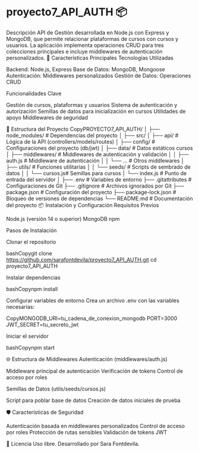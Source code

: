 # proyecto7_API_AUTH 📦
 
Descripción
API de Gestión desarrollada en Node.js con Express y MongoDB, que permite relacionar plataformas de cursos con cursos y usuarios. La aplicación implementa operaciones CRUD para tres colecciones principales e incluye middlewares de autenticación personalizados.
🚀 Características Principales
Tecnologías Utilizadas

Backend: Node.js, Express
Base de Datos: MongoDB, Mongoose
Autenticación: Middlewares personalizados
Gestión de Datos: Operaciones CRUD

Funcionalidades Clave

Gestión de cursos, plataformas y usuarios
Sistema de autenticación y autorización
Semillas de datos para inicialización en cursos
Utilidades de apoyo
Middlewares de seguridad

📂 Estructura del Proyecto
CopyPROYECTO7_API_AUTH/
│
├── node_modules/        # Dependencias del proyecto
│
├── src/
│   ├── api/             # Lógica de la API (controllers/models/routes)
│   ├── config/          # Configuraciones del proyecto (db/jwt)
│   ├── data/            # Datos estáticos cursos
│   ├── middlewares/     # Middlewares de autenticación y validación
│   │   ├── auth.js      # Middleware de autenticación
│   │   └── ...          # Otros middlewares
│   ├── utils/           # Funciones utilitarias
│   │   └── seeds/       # Scripts de sembrado de datos
│   │       └── cursos.js# Semillas para cursos
│   └── index.js         # Punto de entrada del servidor
│
├── .env                 # Variables de entorno
├── .gitattributes       # Configuraciones de Git
├── .gitignore           # Archivos ignorados por Git
├── package.json         # Configuración del proyecto
├── package-lock.json    # Bloqueo de versiones de dependencias
└── README.md            # Documentación del proyecto
📦 Instalación y Configuración
Requisitos Previos

Node.js (versión 14 o superior)
MongoDB
npm

Pasos de Instalación

Clonar el repositorio

bashCopygit clone https://github.com/sarafontdevila/proyecto7_API_AUTH.git
cd proyecto7_API_AUTH

Instalar dependencias

bashCopynpm install

Configurar variables de entorno
Crea un archivo .env con las variables necesarias:

CopyMONGODB_URI=tu_cadena_de_conexion_mongodb
PORT=3000
JWT_SECRET=tu_secreto_jwt

Iniciar el servidor

bashCopynpm start

🌐 Estructura de Middlewares
Autenticación (middlewares/auth.js)

Middleware principal de autenticación
Verificación de tokens
Control de acceso por roles

Semillas de Datos (utils/seeds/cursos.js)

Script para poblar base de datos
Creación de datos iniciales de prueba

🛡 Características de Seguridad

Autenticación basada en middlewares personalizados
Control de acceso por roles
Protección de rutas sensibles
Validación de tokens JWT


📄 Licencia
Uso libre. Desarrollado por Sara Fontdevila.

